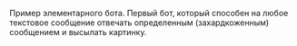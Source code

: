 Пример элементарного бота.
Первый бот, который способен на любое текстовое сообщение отвечать определенным (захардкоженным) сообщением и высылать картинку.
